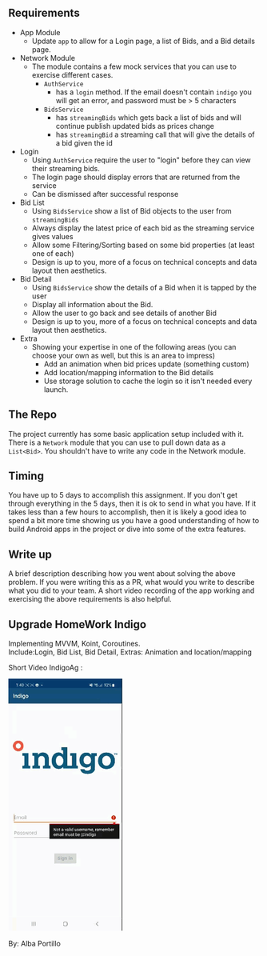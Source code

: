 
## Requirements
 - App Module
    - Update `app` to allow for a Login page, a list of Bids, and a Bid details page.
 - Network Module
    - The module contains a few mock services that you can use to exercise different cases.
        - `AuthService`
            - has a `login` method.  If the email doesn't contain `indigo` you will get an error, and password must be > 5 characters
        - `BidsService`
            - has `streamingBids` which gets back a list of bids and will continue publish updated bids as prices change
            - has `streamingBid` a streaming call that will give the details of a bid given the id
 - Login
    - Using `AuthService` require the user to "login" before they can view their streaming bids.
    - The login page should display errors that are returned from the service
    - Can be dismissed after successful response
 - Bid List
    - Using `BidsService` show a list of Bid objects to the user from `streamingBids`
    - Always display the latest price of each bid as the streaming service gives values
    - Allow some Filtering/Sorting based on some bid properties (at least one of each)
    - Design is up to you, more of a focus on technical concepts and data layout then aesthetics.
 - Bid Detail
    - Using `BidsService` show the details of a Bid when it is tapped by the user
    - Display all information about the Bid.
    - Allow the user to go back and see details of another Bid
    - Design is up to you, more of a focus on technical concepts and data layout then aesthetics.
 - Extra
    - Showing your expertise in one of the following areas (you can choose your own as well, but this is an area to impress)
        - Add an animation when bid prices update (something custom)
        - Add location/mapping information to the Bid details
        - Use storage solution to cache the login so it isn't needed every launch.

## The Repo
 The project currently has some basic application setup included with it.  There is a `Network` module that you can use to pull down data as a `List<Bid>`.  You shouldn't have to write any code in the Network module.

## Timing
You have up to 5 days to accomplish this assignment.  If you don't get through everything in the 5 days, then it is ok to send in what you have.  If it takes less than a few hours to accomplish, then it is likely a good idea to spend a bit more time showing us you have a good understanding of how to build Android apps in the project or dive into some of the extra features.

 ## Write up
 A brief description describing how you went about solving the above problem.  If you were writing this as a PR, what would you write to describe what you did to your team.  A short video recording of the app working and exercising the above requirements is also helpful.



## Upgrade HomeWork Indigo

Implementing MVVM, Koint, Coroutines.   
Include:Login, Bid List, Bid Detail, Extras: Animation and location/mapping

   Short Video IndigoAg :
   
   
   ![](https://github.com/albaeportillo/IndigoHomeWork/blob/main/imgs/Indigo_APortillo_HomeWork.gif)
   
By: Alba Portillo
